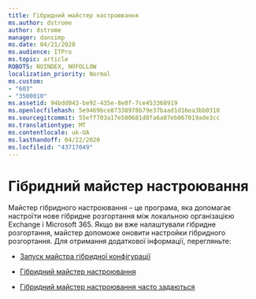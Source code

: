 ```yaml
---
title: Гібридний майстер настроювання
ms.author: dstrome
author: dstrome
manager: dansimp
ms.date: 04/21/2020
ms.audience: ITPro
ms.topic: article
ROBOTS: NOINDEX, NOFOLLOW
localization_priority: Normal
ms.custom:
- "603"
- "3500010"
ms.assetid: 94bdd043-be92-435e-8e0f-7ce453368919
ms.openlocfilehash: 5e9469bce87338978b79e37baad1d16ea3bb0310
ms.sourcegitcommit: 55eff703a17e500681d8fa6a87eb067019ade3cc
ms.translationtype: MT
ms.contentlocale: uk-UA
ms.lasthandoff: 04/22/2020
ms.locfileid: "43717049"
---
```

# <a name="hybrid-configuration-wizard"></a>Гібридний майстер настроювання

Майстер гібридного настроювання – це програма, яка допомагає настроїти нове гібридне розгортання між локальною організацією Exchange і Microsoft 365. Якщо ви вже налаштували гібридне розгортання, майстер допоможе оновити настройки гібридного розгортання. Для отримання додаткової інформації, перегляньте:
  
- [Запуск майстра гібридної конфігурації](https://technet.microsoft.com/library/mt595788%28v=exchg.150%29.aspx)

- [Гібридний майстер настроювання](https://technet.microsoft.com/library/hh529921%28v=exchg.150%29.aspx)

- [Гібридний майстер настроювання часто задаються](https://technet.microsoft.com/library/mt488940%28v=exchg.150%29.aspx)
